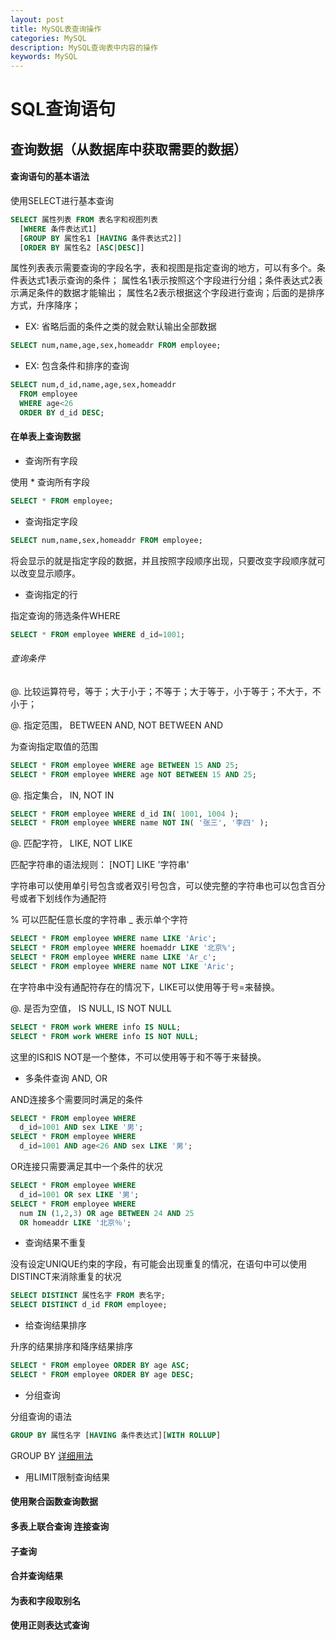 ```yaml
---
layout: post
title: MySQL表查询操作
categories: MySQL
description: MySQL查询表中内容的操作
keywords: MySQL
---
```


# SQL查询语句


## 查询数据（从数据库中获取需要的数据）


#### 查询语句的基本语法

使用SELECT进行基本查询

```SQL
SELECT 属性列表 FROM 表名字和视图列表
  [WHERE 条件表达式1]
  [GROUP BY 属性名1 [HAVING 条件表达式2]]
  [ORDER BY 属性名2 [ASC|DESC]]
```
属性列表表示需要查询的字段名字，表和视图是指定查询的地方，可以有多个。条件表达式1表示查询的条件；
属性名1表示按照这个字段进行分组；条件表达式2表示满足条件的数据才能输出；
属性名2表示根据这个字段进行查询；后面的是排序方式，升序降序；

- EX: 省略后面的条件之类的就会默认输出全部数据

```SQL
SELECT num,name,age,sex,homeaddr FROM employee;
```
- EX: 包含条件和排序的查询

```SQL
SELECT num,d_id,name,age,sex,homeaddr
  FROM employee
  WHERE age<26
  ORDER BY d_id DESC;
```

#### 在单表上查询数据

- 查询所有字段

使用 \* 查询所有字段

```SQL
SELECT * FROM employee;
```


- 查询指定字段

```SQL
SELECT num,name,sex,homeaddr FROM employee;
```
将会显示的就是指定字段的数据，并且按照字段顺序出现，只要改变字段顺序就可以改变显示顺序。

- 查询指定的行

指定查询的筛选条件WHERE

```SQL
SELECT * FROM employee WHERE d_id=1001;
```


###### 查询条件
@. 比较运算符号，等于；大于小于；不等于；大于等于，小于等于；不大于，不小于；

@. 指定范围， BETWEEN AND, NOT BETWEEN AND

为查询指定取值的范围

```SQL
SELECT * FROM employee WHERE age BETWEEN 15 AND 25;
SELECT * FROM employee WHERE age NOT BETWEEN 15 AND 25;
```
@. 指定集合， IN, NOT IN

```SQL
SELECT * FROM employee WHERE d_id IN( 1001, 1004 );
SELECT * FROM employee WHERE name NOT IN( '张三', '李四' );
```

@. 匹配字符， LIKE, NOT LIKE

匹配字符串的语法规则： [NOT] LIKE '字符串'

字符串可以使用单引号包含或者双引号包含，可以使完整的字符串也可以包含百分号或者下划线作为通配符

% 可以匹配任意长度的字符串
_ 表示单个字符

```SQL
SELECT * FROM employee WHERE name LIKE 'Aric';
SELECT * FROM employee WHERE hoemaddr LIKE '北京%';
SELECT * FROM employee WHERE name LIKE 'Ar_c';
SELECT * FROM employee WHERE name NOT LIKE 'Aric';
```

在字符串中没有通配符存在的情况下，LIKE可以使用等于号=来替换。

@. 是否为空值， IS NULL, IS NOT NULL

```SQL
SELECT * FROM work WHERE info IS NULL;
SELECT * FROM work WHERE info IS NOT NULL;
```
这里的IS和IS NOT是一个整体，不可以使用等于和不等于来替换。

- 多条件查询 AND, OR

AND连接多个需要同时满足的条件

```SQL
SELECT * FROM employee WHERE
  d_id=1001 AND sex LIKE '男';
SELECT * FROM employee WHERE
  d_id=1001 AND age<26 AND sex LIKE '男';
```
OR连接只需要满足其中一个条件的状况

```SQL
SELECT * FROM employee WHERE
  d_id=1001 OR sex LIKE '男';
SELECT * FROM employee WHERE
  num IN (1,2,3) OR age BETWEEN 24 AND 25
  OR homeaddr LIKE '北京％';
```

- 查询结果不重复

没有设定UNIQUE约束的字段，有可能会出现重复的情况，在语句中可以使用DISTINCT来消除重复的状况
```SQL
SELECT DISTINCT 属性名字 FROM 表名字;
SELECT DISTINCT d_id FROM employee;
```

- 给查询结果排序

升序的结果排序和降序结果排序
```SQL
SELECT * FROM employee ORDER BY age ASC;
SELECT * FROM employee ORDER BY age DESC;
```

- 分组查询

分组查询的语法

```SQL
GROUP BY 属性名字 [HAVING 条件表达式][WITH ROLLUP]
```
GROUP BY [详细用法](http://allenchyou.github.io/jekyll/update/2016/03/27/welcome-to-jekyll.html)


- 用LIMIT限制查询结果

#### 使用聚合函数查询数据


#### 多表上联合查询 连接查询


#### 子查询


#### 合并查询结果


#### 为表和字段取别名


#### 使用正则表达式查询
